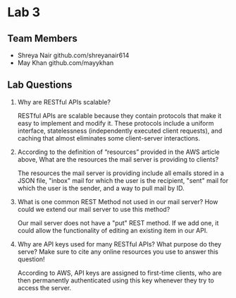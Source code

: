 # Lab 3

## Team Members

- Shreya Nair github.com/shreyanair614
- May Khan github.com/mayykhan

## Lab Questions

1. Why are RESTful APIs scalable?

	RESTful APIs are scalable because they contain protocols that make it easy to implement and modify it. These protocols include a uniform interface, statelessness (independently executed client requests), and caching that almost eliminates some client-server interactions.
		
2. According to the definition of “resources” provided in the AWS article above, What are the resources the mail server is providing to clients?

	The resources the mail server is providing include all emails stored in a JSON file, "inbox" mail for which the user is the recipient, "sent" mail for which the user is the sender, and a way to pull mail by ID. 

3. What is one common REST Method not used in our mail server? How could we extend our mail server to use this method?

	Our mail server does not have a "put" REST method. If we add one, it could allow the functionality of editing an existing item in our API.
	
4. Why are API keys used for many RESTful APIs? What purpose do they serve? Make sure to cite any online resources you use to answer this question!

	According to AWS, API keys are assigned to first-time clients, who are then permanently authenticated using this key whenever they try to access the server.